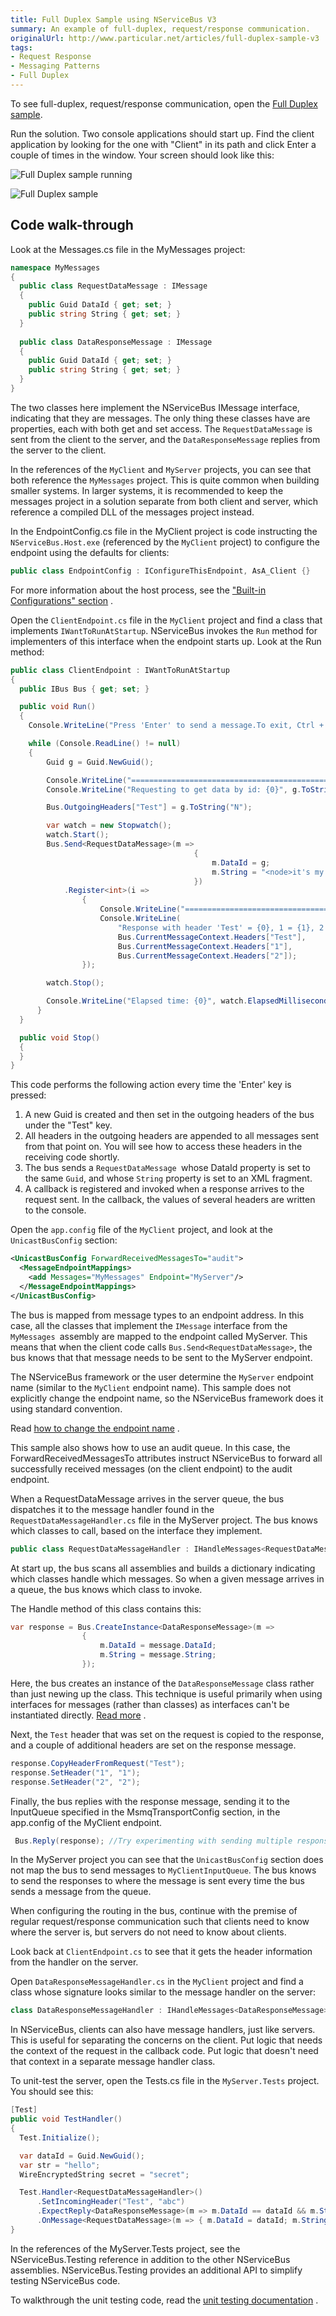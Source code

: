 ```yaml
---
title: Full Duplex Sample using NServiceBus V3
summary: An example of full-duplex, request/response communication.
originalUrl: http://www.particular.net/articles/full-duplex-sample-v3
tags:
- Request Response
- Messaging Patterns
- Full Duplex
---
```


To see full-duplex, request/response communication, open the [Full Duplex sample](https://github.com/NServiceBus/NServiceBus/tree/3.3.8/Samples/FullDuplex).

Run the solution. Two console applications should start up. Find the client application by looking for the one with "Client" in its path and click Enter a couple of times in the window. Your screen should look like this:

![Full Duplex sample running](fullduplex_running.png)

![Full Duplex sample](fullduplex.png "Full Duplex sample")

Code walk-through
-----------------

Look at the Messages.cs file in the MyMessages project:

```C#
namespace MyMessages
{
  public class RequestDataMessage : IMessage
  {
    public Guid DataId { get; set; }
    public string String { get; set; }
  }
  
  public class DataResponseMessage : IMessage
  {
    public Guid DataId { get; set; }
    public string String { get; set; }
  }
}
```

The two classes here implement the NServiceBus IMessage interface, indicating that they are messages. The only thing these classes have are properties, each with both get and set access. The `RequestDataMessage` is sent from the client to the server, and the `DataResponseMessage` replies from the server to the client.

In the references of the `MyClient` and `MyServer` projects, you can see that both reference the `MyMessages` project. This is quite common when building smaller systems. In larger systems, it is recommended to keep the messages project in a solution separate from both client and server, which reference a compiled DLL of the messages project instead.

In the EndpointConfig.cs file in the MyClient project is code instructing the `NServiceBus.Host.exe` (referenced by the `MyClient` project) to configure the endpoint using the defaults for clients:


```C#
public class EndpointConfig : IConfigureThisEndpoint, AsA_Client {}
```

For more information about the host process, see the ["Built-in Configurations" section](the-nservicebus-host.md) .

Open the `ClientEndpoint.cs` file in the `MyClient` project and find a class that implements `IWantToRunAtStartup`. NServiceBus invokes the `Run` method for implementers of this interface when the endpoint starts up. Look at the Run method:


```C#
public class ClientEndpoint : IWantToRunAtStartup
{
  public IBus Bus { get; set; }

  public void Run()
  {
    Console.WriteLine("Press 'Enter' to send a message.To exit, Ctrl + C");

    while (Console.ReadLine() != null)
    {
        Guid g = Guid.NewGuid();

        Console.WriteLine("==========================================================================");
        Console.WriteLine("Requesting to get data by id: {0}", g.ToString("N"));

        Bus.OutgoingHeaders["Test"] = g.ToString("N");

        var watch = new Stopwatch();
        watch.Start();
        Bus.Send<RequestDataMessage>(m =>
                                         {
                                             m.DataId = g;
                                             m.String = "<node>it's my \"node\" & i like it<node>";
                                         })
            .Register<int>(i => 
                {
                    Console.WriteLine("==========================================================================");
                    Console.WriteLine(
                        "Response with header 'Test' = {0}, 1 = {1}, 2 = {2}.",
                        Bus.CurrentMessageContext.Headers["Test"],
                        Bus.CurrentMessageContext.Headers["1"],
                        Bus.CurrentMessageContext.Headers["2"]);
                });

        watch.Stop();

        Console.WriteLine("Elapsed time: {0}", watch.ElapsedMilliseconds);
      }
  }

  public void Stop()
  {
  }
}
```

This code performs the following action every time the 'Enter' key is pressed:

1.  A new Guid is created and then set in the outgoing headers of the bus under the "Test" key.
2.  All headers in the outgoing headers are appended to all messages sent from that point on. You will see how to access these headers in the receiving code shortly.
3.  The bus sends a `RequestDataMessage `whose DataId property is set to the same `Guid`, and whose `String` property is set to an XML fragment.
4.  A callback is registered and invoked when a response arrives to the request sent. In the callback, the values of several headers are written to the console.

Open the `app.config` file of the `MyClient` project, and look at the `UnicastBusConfig` section:


```XML
<UnicastBusConfig ForwardReceivedMessagesTo="audit">
  <MessageEndpointMappings>
    <add Messages="MyMessages" Endpoint="MyServer"/>
  </MessageEndpointMappings>
</UnicastBusConfig>
```

The bus is mapped from message types to an endpoint address. In this case, all the classes that implement the `IMessage` interface from the `MyMessages `assembly are mapped to the endpoint called MyServer. This means that when the client code calls `Bus.Send<RequestDataMessage>`, the bus knows that that message needs to be sent to the MyServer endpoint.

The NServiceBus framework or the user determine the `MyServer` endpoint name (similar to the `MyClient` endpoint name). This sample does not explicitly change the endpoint name, so the NServiceBus framework does it using standard convention.

Read [how to change the endpoint name](how-to-specify-your-input-queue-name.md) .

This sample also shows how to use an audit queue. In this case, the ForwardReceivedMessagesTo attributes instruct NServiceBus to forward all successfully received messages (on the client endpoint) to the audit endpoint.

When a RequestDataMessage arrives in the server queue, the bus dispatches it to the message handler found in the `RequestDataMessageHandler.cs` file in the MyServer project. The bus knows which classes to call, based on the interface they implement.


```C#
public class RequestDataMessageHandler : IHandleMessages<RequestDataMessage>
```

At start up, the bus scans all assemblies and builds a dictionary indicating which classes handle which messages. So when a given message arrives in a queue, the bus knows which class to invoke.

The Handle method of this class contains this:


```C#
var response = Bus.CreateInstance<DataResponseMessage>(m => 
                { 
                    m.DataId = message.DataId;
                    m.String = message.String;
                });

```

Here, the bus creates an instance of the `DataResponseMessage` class rather than just newing up the class. This technique is useful primarily when using interfaces for messages (rather than classes) as interfaces can't be instantiated directly. [Read more](how-do-i-define-a-message.md) .

Next, the `Test` header that was set on the request is copied to the response, and a couple of additional headers are set on the response message.


```C#
response.CopyHeaderFromRequest("Test");
response.SetHeader("1", "1");
response.SetHeader("2", "2");
```

 Finally, the bus replies with the response message, sending it to the InputQueue specified in the MsmqTransportConfig section, in the app.config of the MyClient endpoint.


```C#
 Bus.Reply(response); //Try experimenting with sending multiple responses
```

In the MyServer project you can see that the `UnicastBusConfig` section does not map the bus to send messages to `MyClientInputQueue`. The bus knows to send the responses to where the message is sent every time the bus sends a message from the queue.

When configuring the routing in the bus, continue with the premise of regular request/response communication such that clients need to know where the server is, but servers do not need to know about clients.

Look back at `ClientEndpoint.cs` to see that it gets the header information from the handler on the server.

Open `DataResponseMessageHandler.cs` in the `MyClient` project and find a class whose signature looks similar to the message handler on the server:


```C#
class DataResponseMessageHandler : IHandleMessages<DataResponseMessage>
```

In NServiceBus, clients can also have message handlers, just like servers. This is useful for separating the concerns on the client. Put logic that needs the context of the request in the callback code. Put logic that doesn't need that context in a separate message handler class.

To unit-test the server, open the Tests.cs file in the `MyServer.Tests` project. You should see this:


```C#
[Test]
public void TestHandler()
{
  Test.Initialize();

  var dataId = Guid.NewGuid();
  var str = "hello";
  WireEncryptedString secret = "secret";

  Test.Handler<RequestDataMessageHandler>()
      .SetIncomingHeader("Test", "abc")
      .ExpectReply<DataResponseMessage>(m => m.DataId == dataId && m.String == str)
      .OnMessage<RequestDataMessage>(m => { m.DataId = dataId; m.String = str; });
}
```

In the references of the MyServer.Tests project, see the NServiceBus.Testing reference in addition to the other NServiceBus assemblies. NServiceBus.Testing provides an additional API to simplify testing NServiceBus code.

To walkthrough the unit testing code, read the [unit testing documentation](unit-testing.md) .

